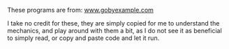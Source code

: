 These programs are from: www.gobyexample.com

I take no credit for these, they are simply copied for me to understand the mechanics, and play around with them a bit, as I do not see it as beneficial to simply read, or copy and paste code and let it run.